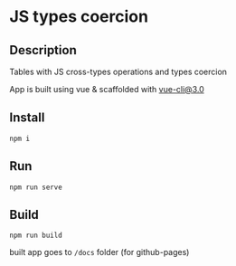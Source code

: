 # JS types coercion

## Description

Tables with JS cross-types operations and types coercion

App is built using vue & scaffolded with vue-cli@3.0

## Install

    npm i

## Run

    npm run serve

## Build

    npm run build
built app goes to ```/docs``` folder (for github-pages)
